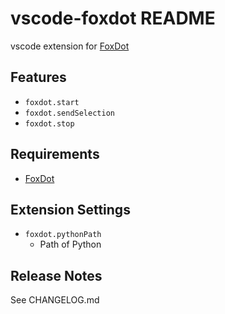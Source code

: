 # vscode-foxdot README

vscode extension for [FoxDot](http://foxdot.org)

## Features

- `foxdot.start`
- `foxdot.sendSelection`
- `foxdot.stop`

## Requirements

- [FoxDot](http://foxdot.org)

## Extension Settings

- `foxdot.pythonPath`
  - Path of Python

## Release Notes

See CHANGELOG.md
